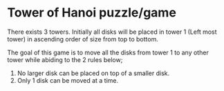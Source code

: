 # Tower of Hanoi puzzle/game

There exists 3 towers.
Initially all disks will be placed in tower 1 (Left most tower) in ascending order of size from top to bottom.

The goal of this game is to move all the disks from tower 1 to any other tower while abiding to the 2 rules below;

1) No larger disk can be placed on top of a smaller disk.
2) Only 1 disk can be moved at a time.

